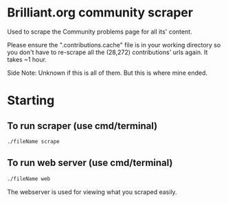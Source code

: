 # Brilliant.org community scraper
Used to scrape the Community problems page for all its' content.

Please ensure the ".contributions.cache" file is in your working directory so you don't have to re-scrape all the (28,272) contributions' urls again. It takes ~1 hour.

Side Note: Unknown if this is all of them. But this is where mine ended.

# Starting

## To run scraper (use cmd/terminal)
```bash
./fileName scrape
```

## To run web server (use cmd/terminal)
```bash
./fileName web
```

The webserver is used for viewing what you scraped easily.